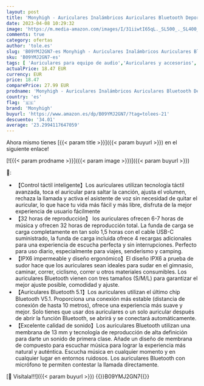 ```yaml
---
layout: post
title: 'Monyhigh - Auriculares Inalámbricos Auriculares Bluetooth Deportivos in Ear con 4 Micrófono Cascos Inalambricos con ENC Cancelación de Ruido HiFi Estéreo IPX6 Impermeables 32H y USB C para iPhone Xiaomi Samsung'
date: 2023-04-08 10:29:32
image: 'https://m.media-amazon.com/images/I/31iiwtI65qL._SL500_._SL400_.jpg'
comments: true
category: ofertas
author: 'tole.es'
slug: 'B09YMJ2GN7-es Monyhigh - Auriculares Inalámbricos Auriculares Bluetooth...'
sku: 'B09YMJ2GN7-es'
tags: [ 'Auriculares para equipo de audio','Auriculares y accesorios','Electrónica','iphone','monyhigh','🇪🇸', ]
actualPrice: 18.47 EUR
currency: EUR
price: 18.47
comparePrice: 27.99 EUR
prodname: 'Monyhigh - Auriculares Inalámbricos Auriculares Bluetooth Deportivos in Ear con 4 Micrófono Cascos Inalambricos con ENC Cancelación de Ruido HiFi Estéreo IPX6 Impermeables 32H y USB C para iPhone Xiaomi Samsung'
country: 'es'
flag: '🇪🇸'
brand: 'Monyhigh'
buyurl: 'https://www.amazon.es/dp/B09YMJ2GN7/?tag=tolees-21'
descuento: '34.01'
average: '23.2994117647059'
---
```


Ahora mismo tienes [{{< param title >}}]({{< param buyurl >}}) en el siguiente enlace!

[![{{< param prodname >}}]({{< param image >}})]({{< param buyurl >}})

🔎:

- 【Control táctil inteligente】Los auriculares utilizan tecnología táctil avanzada, toca el auricular para saltar la canción, ajusta el volumen, rechaza la llamada y activa el asistente de voz sin necesidad de quitar el auricular, lo que hace tu vida más fácil y más libre, disfruta de la mejor experiencia de usuario fácilmente
- 【32 horas de reproducción】 los auriculares ofrecen 6-7 horas de música y ofrecen 32 horas de reproducción total. La funda de carga se carga completamente en tan solo 1,5 horas con el cable USB-C suministrado, la funda de carga incluida ofrece 4 recargas adicionales para una experiencia de escucha perfecta y sin interrupciones. Perfecto para uso diario, especialmente para viajes, senderismo y camping.
- 【IPX6 impermeable y diseño ergonómico】El diseño IPX6 a prueba de sudor hace que los auriculares sean ideales para sudar en el gimnasio, caminar, correr, ciclismo, correr u otros materiales consumibles. Los auriculares Bluetooth vienen con tres tamaños (S/M/L) para garantizar el mejor ajuste posible, comodidad y ajuste.
- 【Auriculares Bluetooth 5.1】Los auriculares utilizan el último chip Bluetooth V5.1. Proporciona una conexión más estable (distancia de conexión de hasta 10 metros), ofrece una experiencia más suave y mejor. Solo tienes que usar dos auriculares o un solo auricular después de abrir la función Bluetooth, se abrirá y se conectará automáticamente.
- 【Excelente calidad de sonido】Los auriculares Bluetooth utilizan una membrana de 13 mm y tecnología de reproducción de alta definición para darte un sonido de primera clase. Añade un diseño de membrana de compuesto para escuchar música para lograr la experiencia más natural y auténtica. Escucha música en cualquier momento y en cualquier lugar en entornos ruidosos. Los auriculares Bluetooth con micrófono te permiten contestar la llamada directamente.

[🛒 Visítala!!!]({{< param buyurl >}})
{{<world>}}B09YMJ2GN7{{</world>}}
